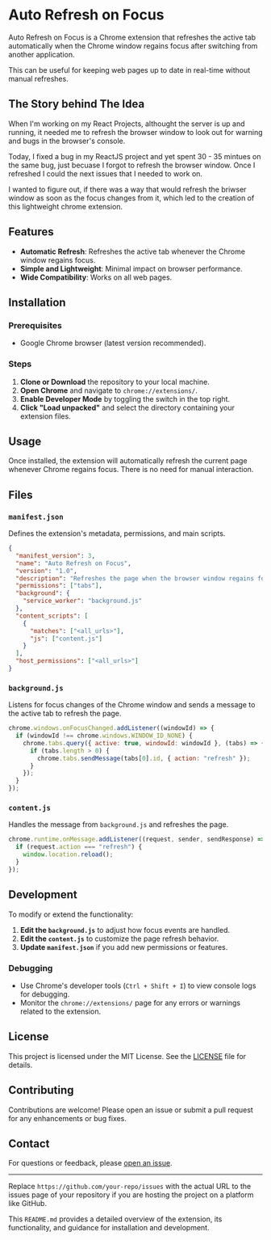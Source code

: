 # Auto Refresh on Focus

Auto Refresh on Focus is a Chrome extension that refreshes the active tab automatically when the Chrome window regains focus after switching from another application.

This can be useful for keeping web pages up to date in real-time without manual refreshes.

## The Story behind The Idea

When I'm working on my React Projects, althought the server is up and running, it needed me to refresh the browser window to look out for warning and bugs in the browser's console.

Today, I fixed a bug in my ReactJS project and yet spent 30 - 35 mintues on the same bug, just becuase I forgot to refresh the browser window. Once I refreshed I could the next issues that I needed to work on.

I wanted to figure out, if there was a way that would refresh the briwser window as soon as the focus changes from it, which led to the creation of this lightweight chrome extension.

## Features

- **Automatic Refresh**: Refreshes the active tab whenever the Chrome window regains focus.
- **Simple and Lightweight**: Minimal impact on browser performance.
- **Wide Compatibility**: Works on all web pages.

## Installation

### Prerequisites

- Google Chrome browser (latest version recommended).

### Steps

1. **Clone or Download** the repository to your local machine.
2. **Open Chrome** and navigate to `chrome://extensions/`.
3. **Enable Developer Mode** by toggling the switch in the top right.
4. **Click "Load unpacked"** and select the directory containing your extension files.

## Usage

Once installed, the extension will automatically refresh the current page whenever Chrome regains focus. There is no need for manual interaction.

## Files

### `manifest.json`

Defines the extension's metadata, permissions, and main scripts.

```json
{
  "manifest_version": 3,
  "name": "Auto Refresh on Focus",
  "version": "1.0",
  "description": "Refreshes the page when the browser window regains focus.",
  "permissions": ["tabs"],
  "background": {
    "service_worker": "background.js"
  },
  "content_scripts": [
    {
      "matches": ["<all_urls>"],
      "js": ["content.js"]
    }
  ],
  "host_permissions": ["<all_urls>"]
}
```

### `background.js`

Listens for focus changes of the Chrome window and sends a message to the active tab to refresh the page.

```javascript
chrome.windows.onFocusChanged.addListener((windowId) => {
  if (windowId !== chrome.windows.WINDOW_ID_NONE) {
    chrome.tabs.query({ active: true, windowId: windowId }, (tabs) => {
      if (tabs.length > 0) {
        chrome.tabs.sendMessage(tabs[0].id, { action: "refresh" });
      }
    });
  }
});
```

### `content.js`

Handles the message from `background.js` and refreshes the page.

```javascript
chrome.runtime.onMessage.addListener((request, sender, sendResponse) => {
  if (request.action === "refresh") {
    window.location.reload();
  }
});
```

## Development

To modify or extend the functionality:

1. **Edit the `background.js`** to adjust how focus events are handled.
2. **Edit the `content.js`** to customize the page refresh behavior.
3. **Update `manifest.json`** if you add new permissions or features.

### Debugging

- Use Chrome's developer tools (`Ctrl + Shift + I`) to view console logs for debugging.
- Monitor the `chrome://extensions/` page for any errors or warnings related to the extension.

## License

This project is licensed under the MIT License. See the [LICENSE](LICENSE) file for details.

## Contributing

Contributions are welcome! Please open an issue or submit a pull request for any enhancements or bug fixes.

## Contact

For questions or feedback, please [open an issue](https://github.com/your-repo/issues).

---

Replace `https://github.com/your-repo/issues` with the actual URL to the issues page of your repository if you are hosting the project on a platform like GitHub.

This `README.md` provides a detailed overview of the extension, its functionality, and guidance for installation and development.
